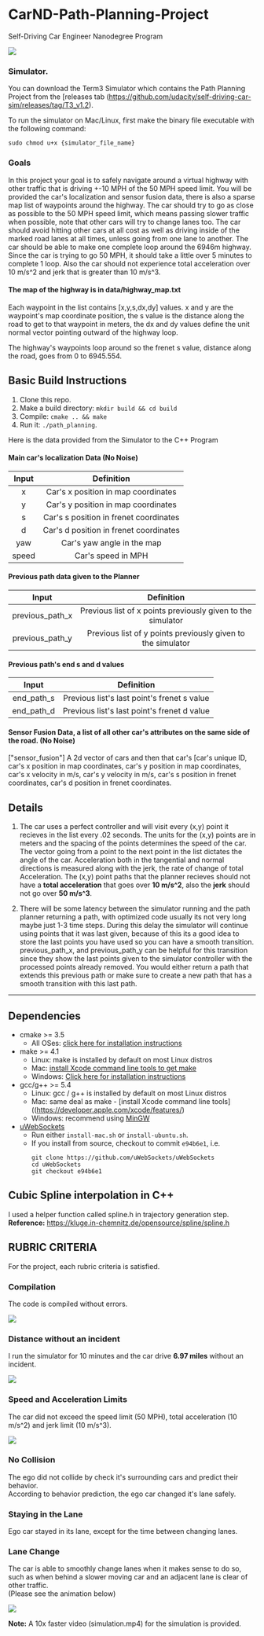 # CarND-Path-Planning-Project
Self-Driving Car Engineer Nanodegree Program

![](img/distance.png)  

### Simulator.
You can download the Term3 Simulator which contains the Path Planning Project from the [releases tab (https://github.com/udacity/self-driving-car-sim/releases/tag/T3_v1.2).  

To run the simulator on Mac/Linux, first make the binary file executable with the following command:
```shell
sudo chmod u+x {simulator_file_name}
```

### Goals
In this project your goal is to safely navigate around a virtual highway with other traffic that is driving +-10 MPH of the 50 MPH speed limit. You will be provided the car's localization and sensor fusion data, there is also a sparse map list of waypoints around the highway. The car should try to go as close as possible to the 50 MPH speed limit, which means passing slower traffic when possible, note that other cars will try to change lanes too. The car should avoid hitting other cars at all cost as well as driving inside of the marked road lanes at all times, unless going from one lane to another. The car should be able to make one complete loop around the 6946m highway. Since the car is trying to go 50 MPH, it should take a little over 5 minutes to complete 1 loop. Also the car should not experience total acceleration over 10 m/s^2 and jerk that is greater than 10 m/s^3.

#### The map of the highway is in data/highway_map.txt
Each waypoint in the list contains  [x,y,s,dx,dy] values. x and y are the waypoint's map coordinate position, the s value is the distance along the road to get to that waypoint in meters, the dx and dy values define the unit normal vector pointing outward of the highway loop.

The highway's waypoints loop around so the frenet s value, distance along the road, goes from 0 to 6945.554.

## Basic Build Instructions

1. Clone this repo.
2. Make a build directory: `mkdir build && cd build`
3. Compile: `cmake .. && make`
4. Run it: `./path_planning`.

Here is the data provided from the Simulator to the C++ Program

#### Main car's localization Data (No Noise)

| **Input** | Definition |
|:---------:|:---------:|
| x | Car's x position in map coordinates |
| y | Car's y position in map coordinates |
| s | Car's s position in frenet coordinates |
| d | Car's d position in frenet coordinates |
| yaw | Car's yaw angle in the map |
| speed | Car's speed in MPH|

#### Previous path data given to the Planner

| **Input** | Definition |
|:---------:|:---------:|
| previous_path_x | Previous list of x points previously given to the simulator |
| previous_path_y | Previous list of y points previously given to the simulator |

#### Previous path's end s and d values 

| **Input** | Definition |
|:---------:|:---------:|
| end_path_s | Previous list's last point's frenet s value |
| end_path_d | Previous list's last point's frenet d value |

#### Sensor Fusion Data, a list of all other car's attributes on the same side of the road. (No Noise)

["sensor_fusion"] A 2d vector of cars and then that car's [car's unique ID, car's x position in map coordinates, car's y position in map coordinates, car's x velocity in m/s, car's y velocity in m/s, car's s position in frenet coordinates, car's d position in frenet coordinates. 

## Details

1. The car uses a perfect controller and will visit every (x,y) point it recieves in the list every .02 seconds. The units for the (x,y) points are in meters and the spacing of the points determines the speed of the car. The vector going from a point to the next point in the list dictates the angle of the car. Acceleration both in the tangential and normal directions is measured along with the jerk, the rate of change of total Acceleration. The (x,y) point paths that the planner recieves should not have a **total acceleration** that goes over **10 m/s^2**, also the **jerk** should not go over **50 m/s^3**.

2. There will be some latency between the simulator running and the path planner returning a path, with optimized code usually its not very long maybe just 1-3 time steps. During this delay the simulator will continue using points that it was last given, because of this its a good idea to store the last points you have used so you can have a smooth transition. previous_path_x, and previous_path_y can be helpful for this transition since they show the last points given to the simulator controller with the processed points already removed. You would either return a path that extends this previous path or make sure to create a new path that has a smooth transition with this last path.
---

## Dependencies

* cmake >= 3.5
  * All OSes: [click here for installation instructions](https://cmake.org/install/)
* make >= 4.1
  * Linux: make is installed by default on most Linux distros
  * Mac: [install Xcode command line tools to get make](https://developer.apple.com/xcode/features/)
  * Windows: [Click here for installation instructions](http://gnuwin32.sourceforge.net/packages/make.htm)
* gcc/g++ >= 5.4
  * Linux: gcc / g++ is installed by default on most Linux distros
  * Mac: same deal as make - [install Xcode command line tools]((https://developer.apple.com/xcode/features/)
  * Windows: recommend using [MinGW](http://www.mingw.org/)
* [uWebSockets](https://github.com/uWebSockets/uWebSockets)
  * Run either `install-mac.sh` or `install-ubuntu.sh`.
  * If you install from source, checkout to commit `e94b6e1`, i.e.
    ```
    git clone https://github.com/uWebSockets/uWebSockets 
    cd uWebSockets
    git checkout e94b6e1
    ```

## Cubic Spline interpolation in C++  
I used a helper function called spline.h in trajectory generation step.  
**Reference:** https://kluge.in-chemnitz.de/opensource/spline/spline.h  

## RUBRIC CRITERIA
For the project, each rubric criteria is satisfied.  

### Compilation  
The code is compiled without errors.  

![](img/compile.png)  

### Distance without an incident  
I run the simulator for 10 minutes and the car drive **6.97 miles** without an incident.  

![](img/distance.png)  

### Speed and Acceleration Limits  
The car did not exceed the speed limit (50 MPH), total acceleration (10 m/s^2) and jerk limit (10 m/s^3).  

![](img/speedlim.gif)  

### No Collision  
The ego did not collide by check it's surrounding cars and predict their behavior.  
According to behavior prediction, the ego car changed it's lane safely.  

### Staying in the Lane  
Ego car stayed in its lane, except for the time between changing lanes.  

### Lane Change  
The car is able to smoothly change lanes when it makes sense to do so, such as when behind a slower moving car and an adjacent lane is clear of other traffic.  
(Please see the animation below)  

![](img/lc.gif)

**Note:** A 10x faster video (simulation.mp4) for the simulation is provided.

